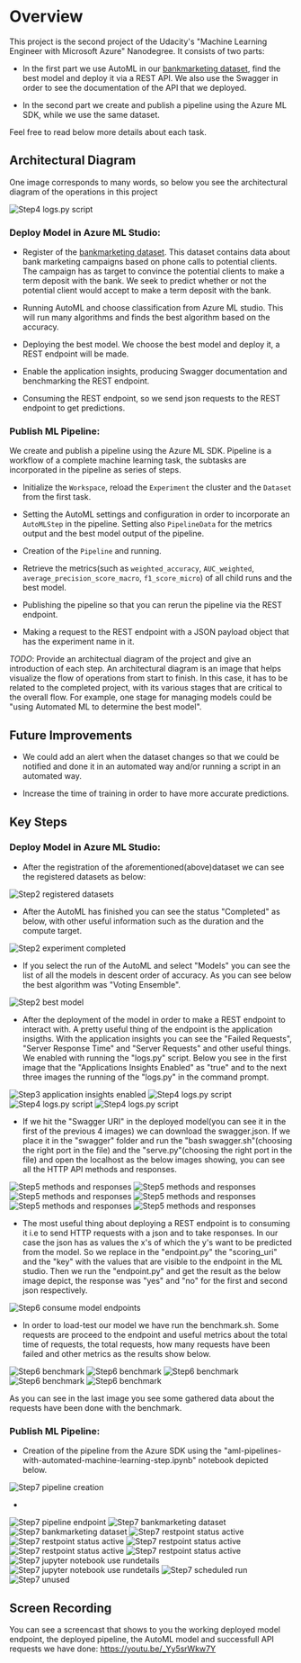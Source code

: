 # Overview
This project is the second project of the Udacity's "Machine Learning Engineer with Microsoft Azure" Nanodegree.
It consists of two parts:

* In the first part we use AutoML in our [bankmarketing dataset](https://automlsamplenotebookdata.blob.core.windows.net/automl-sample-notebook-data/bankmarketing_train.csv), find the best model and deploy it via a REST API. We also use the Swagger in order to see the documentation of the API that we deployed.

* In the second part we create and publish a pipeline using the Azure ML SDK, while we use the same dataset.

Feel free to read below more details about each task.

## Architectural Diagram
One image corresponds to many words, so below you see the architectural diagram of the operations in this project

![Step4 logs.py script](/screenshots/Architectural_Diagram.png)

### Deploy Model in Azure ML Studio:

* Register of the [bankmarketing dataset](https://automlsamplenotebookdata.blob.core.windows.net/automl-sample-notebook-data/bankmarketing_train.csv).
This dataset contains data about bank marketing campaigns based on phone calls to potential clients. The campaign has as target to convince the potential clients to make a term deposit with the bank. We seek to predict whether or not the potential client would accept to make a term deposit with the bank.

* Running AutoML and choose classification from Azure ML studio. This will run many algorithms and finds the best algorithm based on the accuracy.

* Deploying the best model. We choose the best model and deploy it, a REST endpoint will be made.

* Enable the application insights, producing Swagger documentation and benchmarking the REST endpoint.

* Consuming the REST endpoint, so we send json requests to the REST endpoint to get predictions.

### Publish ML Pipeline:

We create and publish a pipeline using the Azure ML SDK. Pipeline is a workflow of a complete machine learning task, the subtasks are incorporated in the pipeline as series of steps.

* Initialize the ```Workspace```, reload the ```Experiment``` the cluster and the ```Dataset``` from the first task.

* Setting the AutoML settings and configuration in order to incorporate an ```AutoMLStep``` in the pipeline. Setting also ```PipelineData``` for the metrics output and the best model output of the pipeline.

* Creation of the ```Pipeline``` and running.

* Retrieve the metrics(such as ```weighted_accuracy```, ```AUC_weighted```, ```average_precision_score_macro```, ```f1_score_micro```)  of all child runs and the best model.

* Publishing the pipeline so that you can rerun the pipeline via the REST endpoint.

* Making a request to the REST endpoint with a JSON payload object that has the experiment name in it.

*TODO*: Provide an architectual diagram of the project and give an introduction of each step. An architectural diagram is an image that helps visualize the flow of operations from start to finish. In this case, it has to be related to the completed project, with its various stages that are critical to the overall flow. For example, one stage for managing models could be "using Automated ML to determine the best model". 

## Future Improvements

* We could add an alert when the dataset changes so that we could be notified and done it in an automated way and/or running a script in an automated way.

* Increase the time of training in order to have more accurate predictions.

## Key Steps

### Deploy Model in Azure ML Studio:

* After the registration of the aforementioned(above)dataset we can see the registered datasets as below:

![Step2 registered datasets](/screenshots/step2_registered_datasets.png)

* After the AutoML has finished you can see the status "Completed" as below, with other useful information such as the duration and the compute target.

![Step2 experiment completed](/screenshots/step2_experiment_completed.png)

* If you select the run of the AutoML and select "Models" you can see the list of all the models in descent order of accuracy. As you can see below the best algorithm was "Voting Ensemble".

![Step2 best model](/screenshots/step2_best_model.png)

* After the deployment of the model in order to make a REST endpoint to interact with. A pretty useful thing of the endpoint is the application insigths. With the application insights you can see the "Failed Requests", "Server Response Time" and "Server Requests" and other useful things. We enabled with running the "logs.py" script. Below you see in the first image that the "Applications Insights Enabled" as "true" and to the next three images the running of the "logs.py" in the command prompt.

![Step3 application insights enabled](/screenshots/step4_applications_insights_enabled.png)
![Step4 logs.py script](/screenshots/step4_logs_script_part3.png)
![Step4 logs.py script](/screenshots/step4_logs_script_part2.png)
![Step4 logs.py script](/screenshots/step4_logs_script_part1.png)

* If we hit the "Swagger URI" in the deployed model(you can see it in the first of the previous 4 images) we can download the swagger.json. If we place it in the "swagger" folder and run the "bash swagger.sh"(choosing the right port in the file) and the "serve.py"(choosing the right port in the file) and open the localhost as the below images showing, you can see all the HTTP API methods and responses.

![Step5 methods and responses](/screenshots/step5_methods_and_responses.png)
![Step5 methods and responses](/screenshots/step5_methods_and_responses2.png)
![Step5 methods and responses](/screenshots/step5_methods_and_responses3.png)
![Step5 methods and responses](/screenshots/step5_methods_and_responses4.png)
![Step5 methods and responses](/screenshots/step5_methods_and_responses5.png)
![Step5 methods and responses](/screenshots/step5_methods_and_responses6.png)

* The most useful thing about deploying a REST endpoint is to consuming it i.e to send HTTP requests with a json and to take responses. In our case the json has as values the x's of which the y's want to be predicted from the model. So we replace in the "endpoint.py" the "scoring_uri" and the "key" with the values that are visible to the endpoint in the ML studio. Then we run the "endpoint.py" and get the result as the below image depict, the response was "yes" and "no" for the first and second json respectively.

![Step6 consume model endpoints](/screenshots/step6_json_result.png)

* In order to load-test our model we have run the benchmark.sh. Some requests are proceed to the endpoint and useful metrics about the total time of requests, the total requests, how many requests have been failed and other metrics as the results show below. 

![Step6 benchmark](/screenshots/step6(optional)benchmark1.png)
![Step6 benchmark](/screenshots/step6(optional)benchmark2.png)
![Step6 benchmark](/screenshots/step6(optional)benchmark3.png)
![Step6 benchmark](/screenshots/step6(optional)benchmark4.png)
![Step6 benchmark](/screenshots/step6(optional)benchmark5.png)

As you can see in the last image you see some gathered data about the requests have been done with the benchmark.

### Publish ML Pipeline:

* Creation of the pipeline from the Azure SDK using the "aml-pipelines-with-automated-machine-learning-step.ipynb" notebook depicted below.

![Step7 pipeline creation](/screenshots/step7_pipeline_created1.png)

* 

![Step7 pipeline endpoint](/screenshots/step7_pipeline_endpoint_completed1.png)
![Step7 bankmarketing dataset](/screenshots/step7_datasets1.png)
![Step7 bankmarketing dataset](/screenshots/step7_datasets2.png)
![Step7 restpoint status active](/screenshots/step7_published_pipeline_overview_1.png)
![Step7 restpoint status active](/screenshots/step7_published_pipeline_overview_2.png)
![Step7 restpoint status active](/screenshots/step7_published_pipeline_overview_3.png)
![Step7 restpoint status active](/screenshots/step7_published_pipeline_overview_4.png)
![Step7 restpoint status active](/screenshots/step7_published_pipeline_overview_5.png)
![Step7 jupyter notebook use rundetails](/screenshots/step7_use_run_details_1.png)
![Step7 jupyter notebook use rundetails](/screenshots/step7_use_run_details_2.png )
![Step7 scheduled run](/screenshots/unknown_step.png)
![Step7 unused](/screenshots/step7_pipeline_endpoint.png)


## Screen Recording
You can see a screencast that shows to you the working deployed model endpoint, the deployed pipeline, the AutoML model and successfull
API requests we have done: 
https://youtu.be/_Yy5srWkw7Y
